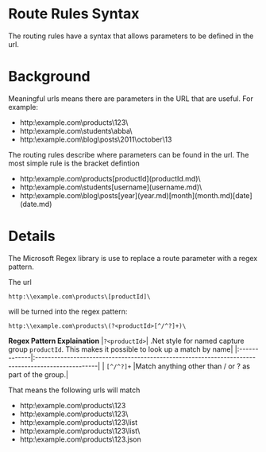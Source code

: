 # Route Rules Syntax #

The routing rules have a syntax that allows parameters to be defined in the url.

# Background #

Meaningful urls means there are parameters in the URL that are useful. For example:
  * http:\\example.com\products\123\
  * http:\\example.com\students\abba\
  * http:\\example.com\blog\posts\2011\october\13

The routing rules describe where parameters can be found in the url. The most simple rule is the bracket defintion

  * http:\\example.com\products\[productId](productId.md)\
  * http:\\example.com\students\[username](username.md)\
  * http:\\example.com\blog\posts\[year](year.md)\[month](month.md)\[date](date.md)

# Details #
The Microsoft Regex library is use to replace a route parameter with a regex pattern.

The url

`http:\\example.com\products\[productId]\`

will be turned into the regex pattern:

`http:\\example.com\products\(?<productId>[^/^?]+)\`

**Regex Pattern Explaination**
|`?<productId>`| .Net style for named capture group `productId`. This makes it possible to look up a match by name|
|:-------------|:-------------------------------------------------------------------------------------------------|
| `[^/^?]+` |Match anything other than  / or ? as part of the group.|


That means the following urls will match
  * http:\\example.com\products\123
  * http:\\example.com\products\123\
  * http:\\example.com\products\123\list
  * http:\\example.com\products\123\list\
  * http:\\example.com\products\123.json